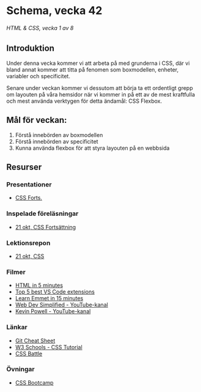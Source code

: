 # Schema, vecka 42
###### HTML & CSS, vecka 1 av 8

## Introduktion

Under denna vecka kommer vi att arbeta på med grunderna i CSS, där vi bland annat kommer att titta på fenomen som boxmodellen, enheter, variabler och specificitet.

Senare under veckan kommer vi dessutom att börja ta ett ordentligt grepp om layouten på våra hemsidor när vi kommer in på ett av de mest kraftfulla och mest använda verktygen för detta ändamål: CSS Flexbox.

## Mål för veckan:
1. Förstå innebörden av boxmodellen
2. Förstå innebörden av specificitet
3. Kunna använda flexbox för att styra layouten på en webbsida


## Resurser

### Presentationer
* [CSS Forts.](https://docs.google.com/presentation/d/1-C_8WKo2WGoEX8TUny0t3h33e0ti11MP/edit?usp=sharing&ouid=117251319654116712560&rtpof=true&sd=true) 

### Inspelade föreläsningar
* [21 okt, CSS Fortsättning]()


### Lektionsrepon
* [21 okt, CSS]()


### Filmer
* [HTML in 5 minutes](https://www.youtube.com/watch?v=salY_Sm6mv4)
* [Top 5 best VS Code extensions](https://www.youtube.com/watch?v=xQcpQfEumQw)
* [Learn Emmet in 15 minutes](https://www.youtube.com/watch?v=V8vizNQKtx0)
* [Web Dev Simplified - YouTube-kanal](https://www.youtube.com/@WebDevSimplified)
* [Kevin Powell - YouTube-kanal](https://www.youtube.com/@KevinPowell)

### Länkar
* [Git Cheat Sheet](https://gist.github.com/Santosnr6/0741f2c607404f75fea8dc0910ded790)
* [W3 Schools - CSS Tutorial](https://www.w3schools.com/css/)
* [CSS Battle](https://cssbattle.dev/)

### Övningar
* [CSS Bootcamp](https://github.com/fu-html-css-fe24/exercise-css-bootcamp)





